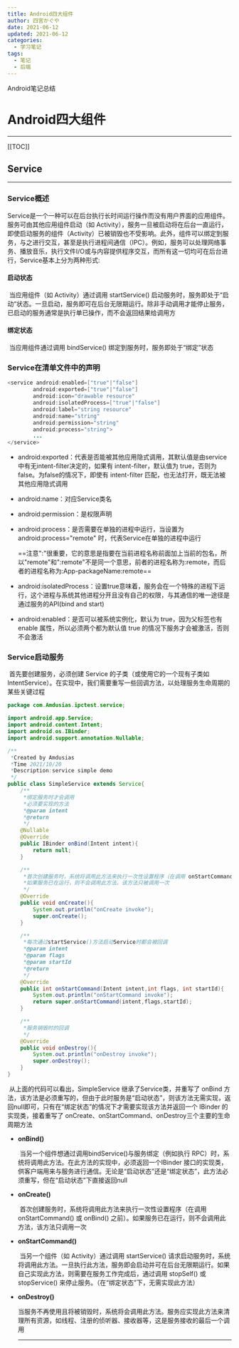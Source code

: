 ```yaml
---
title: Android四大组件
author: 四宮かぐや
date: 2021-06-12
updated: 2021-06-12
categories:
  - 学习笔记
tags: 
  - 笔记
  - 后端
---
```

Android笔记总结
<!-- more -->
# Android四大组件

------

[[TOC]]

## Service

------

### Service概述

​	Service是一个一种可以在后台执行长时间运行操作而没有用户界面的应用组件。服务可由其他应用组件启动（如 Activity），服务一旦被启动将在后台一直运行，即使启动服务的组件（Activity）已被销毁也不受影响。此外，组件可以绑定到服务，与之进行交互，甚至是执行进程间通信（IPC）。例如，服务可以处理网络事务、播放音乐，执行文件I/O或与内容提供程序交互，而所有这一切均可在后台进行，Service基本上分为两种形式:

#### 启动状态

​	当应用组件（如 Activity）通过调用 startService() 启动服务时，服务即处于“启动“状态。一旦启动，服务即可在后台无限期运行。除非手动调用才能停止服务，已启动的服务通常是执行单已操作，而不会返回结果给调用方

#### 绑定状态

​	当应用组件通过调用 bindService() 绑定到服务时，服务即处于“绑定”状态

### Service在清单文件中的声明

```java
<service android:enabled=["true"|"false"]
		android:exported=["true"|"false"]
		android:icon="drawable resource"
        android:isolatedProcess=["true"|"false"]
        android:label="string resource"
        android:name="string"
        android:permission="string"
        android:process="string">
        ...
</service>
```

- android:exported：代表是否能被其他应用隐式调用，其默认值是由service中有无intent-filter决定的，如果有 intent-filter，默认值为 true，否则为 false。为false的情况下，即使有 intent-filter 匹配，也无法打开，既无法被其他应用隐式调用

- android:name：对应Service类名

- android:permission：是权限声明

- android:process：是否需要在单独的进程中运行，当设置为 android:process="remote" 时，代表Service在单独的进程中运行

	​	==注意":"很重要，它的意思是指要在当前进程名称前面加上当前的包名，所以"remote"和":remote"不是同一个意思，前者的进程名称为:remote，而后者的进程名称为:App-packageName:remote==

- android:isolatedProcess：设置true意味着，服务会在一个特殊的进程下运行，这个进程与系统其他进程分开且没有自己的权限，与其通信的唯一途径是通过服务的API(bind and start)
- android:enabled：是否可以被系统实例化，默认为 true，因为父标签也有 enable 属性，所以必须两个都为默认值 true 的情况下服务才会被激活，否则不会激活

### Service启动服务

​	首先要创建服务，必须创建 Service 的子类（或使用它的一个现有子类如 IntentService）。在实现中，我们需要重写一些回调方法，以处理服务生命周期的某些关键过程

```java
package com.Amdusias.ipctest.service;

import android.app.Service;
import android.content.Intent;
import android.os.IBinder;
import android.support.annotation.Nullable;

/**
 *Created by Amdusias
 *Time 2021/10/20
 *Description:service simple demo
 */
public class SimpleService extends Service{
    /**
     *绑定服务时才会调用
     *必须要实现的方法
     *@param intent
     *@return
     */
    @Nullable
    @Override
    public IBinder onBind(Intent intent){
		return null;
    }

    /**
     *首次创建服务时，系统将调用此方法来执行一次性设置程序（在调用 onStartCommand() 或 onBind() 之前）
     *如果服务已在运行，则不会调用此方法。该方法只被调用一次
     */
    @Override
    public void onCreate(){
        System.out.println("onCreate invoke");
        super.onCreate();
    }

    /**
     *每次通过startService()方法启动Service时都会被回调
     *@param intent
     *@param flags
     *@param startId
     *@return
     */
    @Override
    public int onStartCommand(Intent intent,int flags, int startId){
        System.out.println("onStartCommand invoke");
        return super.onStartCommand(intent,flags,startId);
    }

    /**
     *服务销毁时的回调
     */
    @Override
    public void onDestroy(){
        System.out.println("onDestroy invoke");
        super.onDestroy();
    }
}
```

​	从上面的代码可以看出，SimpleService 继承了Service类，并重写了 onBind 方法，该方法是必须重写的，但由于此时服务是“启动状态”，则该方法无需实现，返回null即可，只有在“绑定状态”的情况下才需要实现该方法并返回一个 IBinder 的实现类，接着重写了 onCreate、onStartCommand、onDestroy三个主要的生命周期方法

- **onBind()**

	​	当另一个组件想通过调用bindService()与服务绑定（例如执行 RPC）时，系统将调用此方法。在此方法的实现中，必须返回一个IBinder 接口的实现类，供客户端用来与服务进行通信。无论是“启动状态”还是“绑定状态”，此方法必须重写，但在“启动状态”下直接返回null

- **onCreate()**

	​	首次创建服务时，系统将调用此方法来执行一次性设置程序（在调用 onStartCommand() 或 onBind() 之前）。如果服务已在运行，则不会调用此方法，该方法只调用一次

- **onStartCommand()**

	​	当另一个组件（如 Activity）通过调用 startService() 请求启动服务时，系统将调用此方法。一旦执行此方法，服务即会启动并可在后台无限期运行。如果自己实现此方法，则需要在服务工作完成后，通过调用 stopSelf() 或 stopService() 来停止服务。（在“绑定状态”下，无需实现此方法）

- **onDestroy()**

	​	当服务不再使用且将被销毁时，系统将会调用此方法。服务应实现此方法来清理所有资源，如线程、注册的侦听器、接收器等，这是服务接收的最后一个调用

	------

